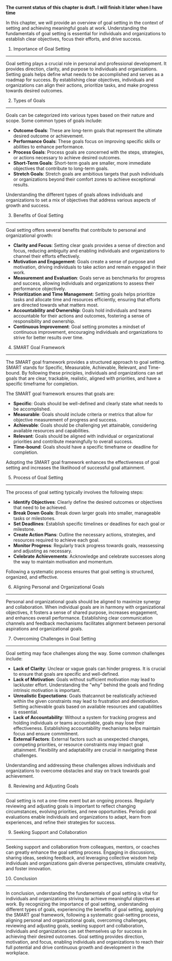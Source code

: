 **The current status of this chapter is draft. I will finish it later when I have time**

In this chapter, we will provide an overview of goal setting in the context of setting and achieving meaningful goals at work. Understanding the fundamentals of goal setting is essential for individuals and organizations to establish clear objectives, focus their efforts, and drive success.

1. Importance of Goal Setting
-----------------------------

Goal setting plays a crucial role in personal and professional development. It provides direction, clarity, and purpose to individuals and organizations. Setting goals helps define what needs to be accomplished and serves as a roadmap for success. By establishing clear objectives, individuals and organizations can align their actions, prioritize tasks, and make progress towards desired outcomes.

2. Types of Goals
-----------------

Goals can be categorized into various types based on their nature and scope. Some common types of goals include:

* **Outcome Goals**: These are long-term goals that represent the ultimate desired outcome or achievement.
* **Performance Goals**: These goals focus on improving specific skills or abilities to enhance performance.
* **Process Goals**: Process goals are concerned with the steps, strategies, or actions necessary to achieve desired outcomes.
* **Short-Term Goals**: Short-term goals are smaller, more immediate objectives that contribute to long-term goals.
* **Stretch Goals**: Stretch goals are ambitious targets that push individuals or organizations beyond their comfort zones to achieve exceptional results.

Understanding the different types of goals allows individuals and organizations to set a mix of objectives that address various aspects of growth and success.

3. Benefits of Goal Setting
---------------------------

Goal setting offers several benefits that contribute to personal and organizational growth:

* **Clarity and Focus**: Setting clear goals provides a sense of direction and focus, reducing ambiguity and enabling individuals and organizations to channel their efforts effectively.
* **Motivation and Engagement**: Goals create a sense of purpose and motivation, driving individuals to take action and remain engaged in their work.
* **Measurement and Evaluation**: Goals serve as benchmarks for progress and success, allowing individuals and organizations to assess their performance objectively.
* **Prioritization and Time Management**: Setting goals helps prioritize tasks and allocate time and resources efficiently, ensuring that efforts are directed towards what matters most.
* **Accountability and Ownership**: Goals hold individuals and teams accountable for their actions and outcomes, fostering a sense of responsibility and ownership.
* **Continuous Improvement**: Goal setting promotes a mindset of continuous improvement, encouraging individuals and organizations to strive for better results over time.

4. SMART Goal Framework
-----------------------

The SMART goal framework provides a structured approach to goal setting. SMART stands for Specific, Measurable, Achievable, Relevant, and Time-bound. By following these principles, individuals and organizations can set goals that are clear, trackable, realistic, aligned with priorities, and have a specific timeframe for completion.

The SMART goal framework ensures that goals are:

* **Specific**: Goals should be well-defined and clearly state what needs to be accomplished.
* **Measurable**: Goals should include criteria or metrics that allow for objective measurement of progress and success.
* **Achievable**: Goals should be challenging yet attainable, considering available resources and capabilities.
* **Relevant**: Goals should be aligned with individual or organizational priorities and contribute meaningfully to overall success.
* **Time-bound**: Goals should have a specific timeframe or deadline for completion.

Adopting the SMART goal framework enhances the effectiveness of goal setting and increases the likelihood of successful goal attainment.

5. Process of Goal Setting
--------------------------

The process of goal setting typically involves the following steps:

* **Identify Objectives**: Clearly define the desired outcomes or objectives that need to be achieved.
* **Break Down Goals**: Break down larger goals into smaller, manageable tasks or milestones.
* **Set Deadlines**: Establish specific timelines or deadlines for each goal or milestone.
* **Create Action Plans**: Outline the necessary actions, strategies, and resources required to achieve each goal.
* **Monitor Progress**: Regularly track progress towards goals, reassessing and adjusting as necessary.
* **Celebrate Achievements**: Acknowledge and celebrate successes along the way to maintain motivation and momentum.

Following a systematic process ensures that goal setting is structured, organized, and effective.

6. Aligning Personal and Organizational Goals
---------------------------------------------

Personal and organizational goals should be aligned to maximize synergy and collaboration. When individual goals are in harmony with organizational objectives, it fosters a sense of shared purpose, increases engagement, and enhances overall performance. Establishing clear communication channels and feedback mechanisms facilitates alignment between personal aspirations and organizational goals.

7. Overcoming Challenges in Goal Setting
----------------------------------------

Goal setting may face challenges along the way. Some common challenges include:

* **Lack of Clarity**: Unclear or vague goals can hinder progress. It is crucial to ensure that goals are specific and well-defined.
* **Lack of Motivation**: Goals without sufficient motivation may lead to lackluster effort. Understanding the "why" behind the goals and finding intrinsic motivation is important.
* **Unrealistic Expectations**: Goals thatcannot be realistically achieved within the given constraints may lead to frustration and demotivation. Setting achievable goals based on available resources and capabilities is essential.
* **Lack of Accountability**: Without a system for tracking progress and holding individuals or teams accountable, goals may lose their effectiveness. Establishing accountability mechanisms helps maintain focus and ensure commitment.
* **External Factors**: External factors such as unexpected changes, competing priorities, or resource constraints may impact goal attainment. Flexibility and adaptability are crucial in navigating these challenges.

Understanding and addressing these challenges allows individuals and organizations to overcome obstacles and stay on track towards goal achievement.

8. Reviewing and Adjusting Goals
--------------------------------

Goal setting is not a one-time event but an ongoing process. Regularly reviewing and adjusting goals is important to reflect changing circumstances, evolving priorities, and new opportunities. Periodic goal evaluations enable individuals and organizations to adapt, learn from experiences, and refine their strategies for success.

9. Seeking Support and Collaboration
------------------------------------

Seeking support and collaboration from colleagues, mentors, or coaches can greatly enhance the goal setting process. Engaging in discussions, sharing ideas, seeking feedback, and leveraging collective wisdom help individuals and organizations gain diverse perspectives, stimulate creativity, and foster innovation.

10. Conclusion
--------------

In conclusion, understanding the fundamentals of goal setting is vital for individuals and organizations striving to achieve meaningful objectives at work. By recognizing the importance of goal setting, understanding different types of goals, experiencing the benefits of goal setting, applying the SMART goal framework, following a systematic goal-setting process, aligning personal and organizational goals, overcoming challenges, reviewing and adjusting goals, seeking support and collaboration, individuals and organizations can set themselves up for success in achieving their desired outcomes. Goal setting provides direction, motivation, and focus, enabling individuals and organizations to reach their full potential and drive continuous growth and development in the workplace.
